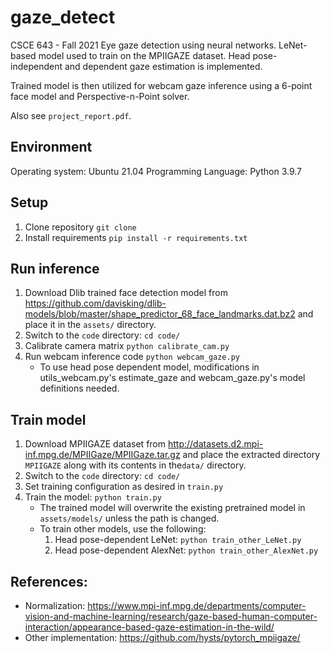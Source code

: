 # gaze_detect
CSCE 643 - Fall 2021
Eye gaze detection using neural networks.
LeNet-based model used to train on the MPIIGAZE dataset.  Head pose-independent and dependent gaze estimation is implemented.

Trained model is then utilized for webcam gaze inference using a 6-point face model and Perspective-n-Point solver. 

Also see `project_report.pdf`.


## Environment
Operating system: Ubuntu 21.04
Programming Language: Python 3.9.7

## Setup
1. Clone repository
    `git clone` 
2. Install requirements
    `pip install -r requirements.txt`
	
## Run inference
1. Download Dlib trained face detection model from https://github.com/davisking/dlib-models/blob/master/shape_predictor_68_face_landmarks.dat.bz2 and place it in the `assets/` directory.
2. Switch to the `code` directory:
	`cd code/`
2. Calibrate camera matrix
    `python calibrate_cam.py`
3. Run webcam inference code
    `python webcam_gaze.py`
    - To use head pose dependent model, modifications in utils_webcam.py's estimate_gaze and webcam_gaze.py's model definitions needed.

## Train model
1. Download MPIIGAZE dataset from http://datasets.d2.mpi-inf.mpg.de/MPIIGaze/MPIIGaze.tar.gz and place the extracted directory `MPIIGAZE` along with its contents in  the`data/` directory.
2. Switch to the `code` directory:
	`cd code/`
3. Set training configuration as desired in `train.py`
4. Train the model:
	`python train.py`
	- The trained model will overwrite the existing pretrained model in `assets/models/` unless the path is changed.
	- To train other models, use the following:
		1. Head pose-dependent LeNet:
		`python train_other_LeNet.py`
		2. Head pose-dependent AlexNet:
		`python train_other_AlexNet.py`

## References:
- Normalization: https://www.mpi-inf.mpg.de/departments/computer-vision-and-machine-learning/research/gaze-based-human-computer-interaction/appearance-based-gaze-estimation-in-the-wild/
- Other implementation: https://github.com/hysts/pytorch_mpiigaze/
